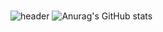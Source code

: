 #
![header](https://capsule-render.vercel.app/api?type=waving&color=gradient&text=%20do-huni's%20github%20&height=300&fontSize=100&desc=FE&BE&NLP)
![Anurag's GitHub stats](https://github-readme-stats.vercel.app/api?username=do-huni&show_icons=true&theme=radical)
